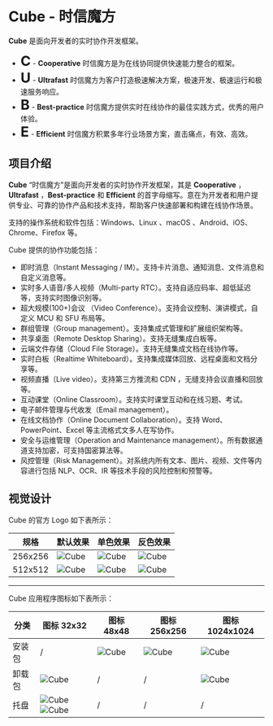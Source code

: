 # Cube - 时信魔方

**Cube** 是面向开发者的实时协作开发框架。

* <span style="font-size:27px;display:inline;"><b>C</b></span> - <b>Cooperative</b> 时信魔方是为在线协同提供快速能力整合的框架。
* <span style="font-size:27px;display:inline;"><b>U</b></span> - <b>Ultrafast</b> 时信魔方为客户打造极速解决方案，极速开发、极速运行和极速服务响应。
* <span style="font-size:27px;display:inline;"><b>B</b></span> - <b>Best-practice</b> 时信魔方提供实时在线协作的最佳实践方式，优秀的用户体验。
* <span style="font-size:27px;display:inline;"><b>E</b></span> - <b>Efficient</b> 时信魔方积累多年行业场景方案，直击痛点，有效、高效。


## 项目介绍

**Cube** “时信魔方”是面向开发者的实时协作开发框架，其是 **Cooperative** ，**Ultrafast** ，**Best-practice** 和 **Efficient** 的首字母缩写。意在为开发者和用户提供专业、可靠的协作产品和技术支持，帮助客户快速部署和构建在线协作场景。

支持的操作系统和软件包括：Windows、Linux 、macOS 、Android、iOS、Chrome、Firefox 等。

Cube 提供的协作功能包括：

* 即时消息（Instant Messaging / IM）。支持卡片消息、通知消息、文件消息和自定义消息等。
* 实时多人语音/多人视频（Multi-party RTC）。支持自适应码率、超低延迟等，支持实时图像识别等。
* 超大规模(100+)会议 （Video Conference）。支持会议控制、演讲模式，自定义 MCU 和 SFU 布局等。
* 群组管理（Group management）。支持集成式管理和扩展组织架构等。
* 共享桌面（Remote Desktop Sharing）。支持无缝集成白板等。
* 云端文件存储（Cloud File Storage）。支持无缝集成文档在线协作等。
* 实时白板（Realtime Whiteboard）。支持集成媒体回放、远程桌面和文档分享等。
* 视频直播（Live video）。支持第三方推流和 CDN ，无缝支持会议直播和回放等。
* 互动课堂（Online Classroom）。支持实时课堂互动和在线习题、考试。
* 电子邮件管理与代收发（Email management）。
* 在线文档协作（Online Document Collaboration）。支持 Word、PowerPoint、Excel 等主流格式文多人在写协作。
* 安全与运维管理（Operation and Maintenance management）。所有数据通道支持加密，可支持国密算法等。
* 风控管理（Risk Management）。对系统内所有文本、图片、视频、文件等内容进行包括 NLP、OCR、IR 等技术手段的风险控制和预警等。


## 视觉设计

Cube 的官方 Logo 如下表所示：

| 规格 | 默认效果 | 单色效果 | 反色效果 |
| ---- | ---- | ---- | ---- |
| 256x256 | ![Cube](https://code.workinggo.com/Cube3/cube-manual/raw/master/assets/images/logo/cube_256.png) | ![Cube](https://code.workinggo.com/Cube3/cube-manual/raw/master/assets/images/logo/cube_mono_256.png) | ![Cube](https://code.workinggo.com/Cube3/cube-manual/raw/master/assets/images/logo/cube_inverse_256.png)
| 512x512 | ![Cube](https://code.workinggo.com/Cube3/cube-manual/raw/master/assets/images/logo/cube_512.png) | ![Cube](https://code.workinggo.com/Cube3/cube-manual/raw/master/assets/images/logo/cube_mono_512.png) | ![Cube](https://code.workinggo.com/Cube3/cube-manual/raw/master/assets/images/logo/cube_inverse_512.png)

****

Cube 应用程序图标如下表所示：

| 分类 | 图标 32x32 | 图标 48x48 | 图标 256x256 | 图标 1024x1024 |
| ---- | ---- | ---- | ---- | ---- |
| 安装包 | / | ![Cube](https://code.workinggo.com/Cube3/cube-manual/raw/master/assets/images/icon/cube_install_48.png) | ![Cube](https://code.workinggo.com/Cube3/cube-manual/raw/master/assets/images/icon/cube_install_256.png) | ![Cube](https://code.workinggo.com/Cube3/cube-manual/raw/master/assets/images/icon/cube_install_1024.png) |
| 卸载包 | ![Cube](https://code.workinggo.com/Cube3/cube-manual/raw/master/assets/images/icon/cube_uninstall_32.png) | / | / | ![Cube](https://code.workinggo.com/Cube3/cube-manual/raw/master/assets/images/icon/cube_uninstall_1024.png) |
| 托盘 | ![Cube](https://code.workinggo.com/Cube3/cube-manual/raw/master/assets/images/icon/cube_tray_32.png) ![Cube](https://code.workinggo.com/Cube3/cube-manual/raw/master/assets/images/icon/cube_tray_active_32.png) | / | / | / |
